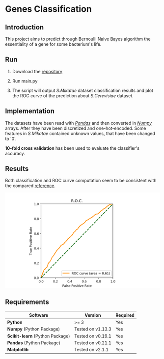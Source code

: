# Genes Classification

## Introduction
This project aims to predict through Bernoulli Naive Bayes algorithm the essentiality of a gene for some bacterium's life.

## Run
1. Download the [repository](https://github.com/fralomba/Bayesian-Classifier.git)

2. Run main.py

3. The script will output *S.Mikatae* dataset classification results and plot the ROC curve of the prediction about *S.Cerevisiae* dataset.

## Implementation
The datasets have been read with [*Pandas*](https://pandas.pydata.org/) and then converted in [*Numpy*](http://www.numpy.org) arrays. After they have been discretized and one-hot-encoded.
Some features in *S.Mikatae* contained unknown values, that have been changed to '0'.

**10-fold cross validation** has been used to evaluate the classifier's accuracy.

## Results
Both classification and ROC curve computation seem to be consistent with the compared [reference](http://genome.cshlp.org/content/16/9/1126).

![ROC](/img/roc.png)

## Requirements
| Software                                                 | Version         | Required |
| ---------------------------------------------------------|-----------------| ---------|
| **Python**                                               |     >= 3        |    Yes   |
| **Numpy** (Python Package)                               |Tested on v1.13.3|    Yes   |
| **Scikit-learn** (Python Package)                        |Tested on v0.19.1|    Yes   |
| **Pandas** (Python Package)                              |Tested on v0.21.1|    Yes   |
| **Matplotlib**			                               |Tested on v2.1.1 |    Yes   |